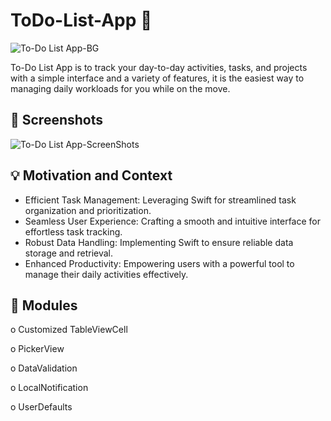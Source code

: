 # ToDo-List-App 📱 
![To-Do List App-BG](https://github.com/PRKWorks/ToDo-List-App/assets/88550114/ca9670ba-319b-4269-8737-d364d420dfb7)

To-Do List App is to track your day-to-day activities, tasks, and projects with a simple interface and a variety of features, it is the easiest way to managing daily workloads for you while on the move.

## 📸 Screenshots
![To-Do List App-ScreenShots](https://github.com/PRKWorks/ToDo-List-App/assets/88550114/acb921a7-0108-4753-b185-b5ec0cc9ccf3)

## 💡 Motivation and Context
- Efficient Task Management: Leveraging Swift for streamlined task organization and prioritization.
- Seamless User Experience: Crafting a smooth and intuitive interface for effortless task tracking.
- Robust Data Handling: Implementing Swift to ensure reliable data storage and retrieval.
- Enhanced Productivity: Empowering users with a powerful tool to manage their daily activities effectively.

## 📌 Modules

o	Customized TableViewCell

o	PickerView

o	DataValidation

o	LocalNotification

o	UserDefaults
